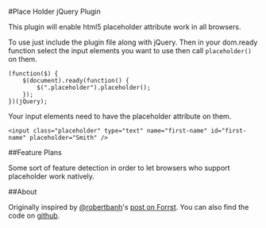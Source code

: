 #Place Holder jQuery Plugin

This plugin will enable html5 placeholder attribute work in all browsers.

To use just include the plugin file along with jQuery. Then in your dom.ready function select the input elements you want to use then call `placeholder()` on them.

    (function($) {
        $(document).ready(function() {
            $(".placeholder").placeholder();
        });
    })(jQuery);

Your input elements need to have the placeholder attribute on them.

    <input class="placeholder" type="text" name="first-name" id="first-name" placeholder="Smith" />

##Feature Plans

Some sort of feature detection in order to let browsers who support placeholder work natively.

##About

Originally inspired by [@robertbanh](http://forrst.com/people/robertbanh)'s [post on Forrst](http://forr.st/~ylp). You can also find the code on [github](http://github.com/ajcates/placeholder).